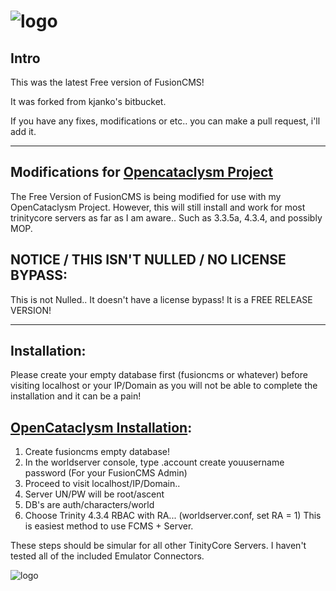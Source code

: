 # ![logo](http://hysteria-gaming.org/img/logo.png) 

## Intro
This was the latest Free version of FusionCMS!

It was forked from kjanko's bitbucket.

If you have any fixes, modifications or etc.. you can make a pull request, i'll add it.

-----------------------------------------------------------------------------------------

## Modifications for [Opencataclysm Project](https://github.com/cbunting99/OpenCataclysm)

The Free Version of FusionCMS is being modified for use with my OpenCataclysm Project.
However, this will still install and work for most trinitycore servers as far as I am
aware.. Such as 3.3.5a, 4.3.4, and possibly MOP.

## NOTICE / THIS ISN'T NULLED / NO LICENSE BYPASS:

This is not Nulled.. It doesn't have a license bypass! It is a FREE RELEASE VERSION!

-----------------------------------------------------------------------------------------

## Installation:

Please create your empty database first (fusioncms or whatever) before visiting localhost or
your IP/Domain as you will not be able to complete the installation and it can be a pain!

## [OpenCataclysm Installation](https://github.com/cbunting99/OpenCataclysm):
1. Create fusioncms empty database!
2. In the worldserver console, type .account create youusername password (For your FusionCMS Admin)
3. Proceed to visit localhost/IP/Domain..
4. Server UN/PW will be root/ascent
5. DB's are auth/characters/world
6. Choose Trinity 4.3.4 RBAC with RA... (worldserver.conf, set RA = 1) This is easiest method to use FCMS + Server.


These steps should be simular for all other TinityCore Servers. I haven't tested all of the included Emulator Connectors.


![logo](http://i.imgur.com/SIkI3Cx.jpg)
